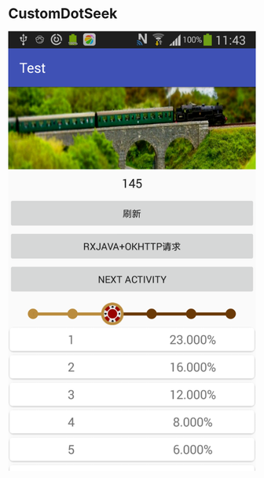 # CustomDotSeek

![image](https://github.com/GLPJJ/CustomDotSeek/blob/master/image/Screenshot_2016-07-05-11-43-28.png)
